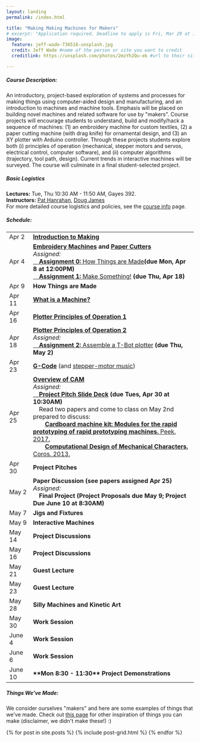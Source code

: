 ```yaml
---
layout: landing
permalink: /index.html

title: "Making Making Machines for Makers"
# excerpt: "Application required. Deadline to apply is Fri, Mar 29 at 11:59 pm."
image:
  feature: jeff-wade-736518-unsplash.jpg
  credit: Jeff Wade #name of the person or site you want to credit
  creditlink: https://unsplash.com/photos/2mzYh2Qu-ek #url to their site or licensing

---
```


##### Course Description:
An introductory, project-based exploration of systems and processes for making things using computer-aided design and manufacturing, and an introduction to machines and machine tools. Emphasis will be placed on building novel machines and related software for use by "makers". Course projects will encourage students to understand, build and modify/hack a sequence of machines: 
(1) an embroidery machine for custom textiles, (2) a paper cutting machine (with drag knife) for ornamental design, and (3) an XY plotter with Arduino controller. Through these projects students explore both (i) principles of operation (mechanical, stepper motors and servos, electrical control, computer software), and (ii) computer algorithms (trajectory, tool path, design). Current trends in interactive machines will be surveyed. The course will culminate in a final student-selected project.  

##### Basic Logistics
**Lectures:**   Tue, Thu 10:30 AM - 11:50 AM, Gayes 392.  
**Instructors:**   [Pat Hanrahan](https://graphics.stanford.edu/~hanrahan/), [Doug James](https://graphics.stanford.edu/~djames/)  
For more detailed course logistics and policies, see the [course info](/course_info.html) page.


##### Schedule:
<table id="schedule">
<tbody>
	<tr><td>Apr 2</td><td><a href="/lectures/intro/making.pdf"><b>Introduction to Making</b></a></td></tr>
    <tr><td>Apr 4</td><td><b><a href="/lectures/embroidery/embroidery.pdf"><b>Embroidery Machines</b></a> and <a href="/lectures/papercutting/papercutting.pdf">Paper Cutters</a></b>
    	<br><span class="assigned"><i>Assigned:</i>
    			<br><a href="/assignments/howitsmade/"> &emsp;<b>Assignment 0:</b> How Things are Made</a><b>(due Mon, Apr 8 at 12:00PM)</b>
    			<br><a href="/assignments/making/">&emsp;<b>Assignment 1:</b> Make Something!</a> <b>(due Thu, Apr 18)</b>
    	</span></td></tr>
    <tr><td>Apr 9</td><td><b>How Things are Made</b></td></tr>
    <tr><td>Apr 11</td><td><a href="/lectures/machines/machines.pdf"><b>What is a Machine?</b></a></td></tr>
    <tr><td>Apr 16 </td>
       <td><a href="/lectures/tbot/tbot1.pdf"><b>Plotter Principles of Operation 1</b></a></td>
   </tr> 
    <tr><td>Apr 18</td><td><a href="/lectures/tbot/tbot2.pdf"><b>Plotter Principles of Operation 2</b></a>
    	<br><span class="assigned"><i>Assigned:</i>
    			<br><a href="/assignments/tbot/"> &emsp;<b>Assignment 2:</b> Assemble a T-Bot plotter</a> <b>(due Thu, May 2)</b>
    	</span></td></tr>
    <tr><td>Apr 23</td><td><a href="/lectures/gcode/gcode.pdf"><b>G-Code</b></a> (and <a href="/lectures/gcode/stepperMusic">stepper-motor music</a>)</td></tr>
    <tr><td>Apr 25</td><td><a href="/lectures/cam/CAM.pdf"><b>Overview of CAM</b></a><br><span class="assigned"><i>Assigned:</i>
                <br><a href="https://docs.google.com/presentation/d/1dyCj_XGGGUmob6edjqQaQ8sGndR2pEPoxe_Kx8850fg/edit#slide=id.p"> &emsp;<b>Project Pitch Slide Deck</b></a> <b>(due Tues, Apr 30 at 10:30AM)</b>
                <br>&emsp;Read two papers and come to class on May 2nd prepared to discuss:
                <br>&emsp;&emsp;<a href="http://cba.mit.edu/docs/papers/17.05.peek.pdf"><b>Cardboard machine kit: Modules for the rapid prototyping of rapid prototyping machines.</b> Peek. 2017.</a>
                <br>&emsp;&emsp;<a href="http://crl.ethz.ch/papers/CDMC_final.pdf"><b>Computational Design of Mechanical Characters.</b> Coros. 2013.</a>
        </span></td></tr>
    <tr><td>Apr 30</td><td><b>Project Pitches</b></td></tr>
    <tr><td>May 2</td><td><b>Paper Discussion (see papers assigned Apr 25) </b>
    	<br><span class="assigned"><i>Assigned:</i>
    			<br>&emsp;<b>Final Project (Project Proposals due May 9; Project Due June 10 at 8:30AM)</b>
    	</span></td></tr>
    <tr><td>May 7</td><td><b>Jigs and Fixtures</b></td></tr>
    <tr><td>May 9</td><td><b>Interactive Machines </b></td></tr>
    <tr><td>May 14</td><td><b>Project Discussions</b></td></tr>
    <tr><td>May 16</td><td><b>Project Discussions</b></td></tr>
    <tr><td>May 21</td><td><b>Guest Lecture </b></td></tr>
    <tr><td>May 23</td><td><b>Guest Lecture</b></td></tr>
    <tr><td>May 28</td><td><b>Silly Machines and Kinetic Art  </b></td></tr>
    <tr><td>May 30</td><td><b>Work Session</b></td></tr>
    <tr><td>June 4</td><td><b>Work Session</b></td></tr>
    <tr><td>June 6</td><td><b>Work Session</b></td></tr>
    <tr><td>June 10</td><td><b>**Mon 8:30 - 11:30** Project Demonstrations</b></td></tr>
</tbody>
</table>

##### Things We've Made:
We consider ourselves "makers" and here are some examples of things that we've made. Check out [this page](/craft_inspiration.html) for other inspiration of things you can make (disclaimer, we didn't make these!) :)
<div class="tiles">
{% for post in site.posts %} {% include post-grid.html %} {% endfor %}
</div>
